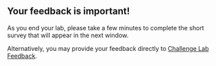 ## Your feedback is important!

As you end your lab, please take a few minutes to complete the short survey that will appear in the next window.

Alternatively, you may provide your feedback directly to [Challenge Lab Feedback](https://supportrequest.learnondemandsystems.com/sf.php?s=123formbuilder-5553155&control66068515=@Lab.User.Email&control66068522=@Lab.LabInstance.Id&control66608830=@Lab.LabProfile.Id&control66068513=@lab.User.FirstName&control66068514=@lab.User.LastName&control66068517=@lab.User.Organization.Name "Challenge Lab Feedback").
